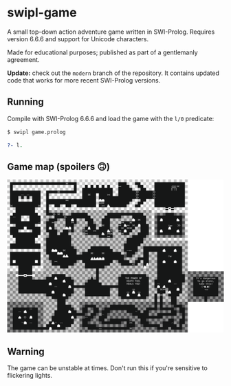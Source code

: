 # swipl-game
A small top-down action adventure game written in SWI-Prolog. Requires version 6.6.6 and support for Unicode characters.

Made for educational purposes; published as part of a gentlemanly agreement.

**Update:** check out the `modern` branch of the repository. It contains updated code that works for more recent SWI-Prolog versions.
## Running
Compile with SWI-Prolog 6.6.6 and load the game with the `l/0` predicate:
```bash
$ swipl game.prolog
```
```prolog
?- l.
```
## Game map (spoilers 🙃)
<picture>
  <a href="https://raw.githubusercontent.com/DeathFuel/swipl-game/main/map.png">
    <img width="720px" alt="Game map. Click to view full size" src="https://raw.githubusercontent.com/DeathFuel/swipl-game/main/map.png">
  </a>
</picture>

## Warning
The game can be unstable at times. Don't run this if you're sensitive to flickering lights.
